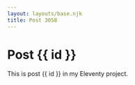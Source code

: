 ```yaml
---
layout: layouts/base.njk
title: Post 3058
---
```


# Post {{ id }}

This is post {{ id }} in my Eleventy project.

